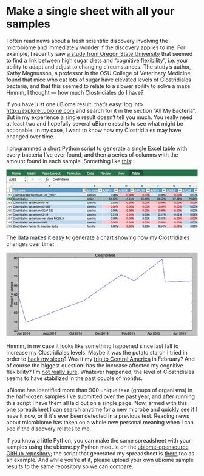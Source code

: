 # Make a single sheet with all your samples

I often read news about a fresh scientific discovery involving the microbiome and immediately wonder if the discovery applies to me. For example, I recently saw [a study from Oregon State University](http://www.sciencedaily.com/releases/2015/06/150622182034.htm) that seemed to find a link between high sugar diets and “cognitive flexibility”, i.e. your ability to adapt and adjust to changing circumstances. The study’s author, Kathy Magnusson, a professor in the OSU College of Veterinary Medicine, found that mice who eat lots of sugar have elevated levels of Clostridiales bacteria, and that this seemed to relate to a slower ability to solve a maze. Hmmm, I thought — how much Clostridiales do I have?

If you have just one uBiome result, that’s easy: log into <http://explorer.ubiome.com> and search for it in the section “All My Bacteria”. But in my experience a single result doesn’t tell you much. You really need at least two and hopefully several uBiome results to see what might be actionable. In my case, I want to know how my Clostridiales may have changed over time.

I programmed a short Python script to generate a single Excel table with every bacteria I’ve ever found, and then a series of columns with the amount found in each sample. Something like [this](https://github.com/ubiome-opensource/microbiome-data/blob/master/sprague/spragueResultsthruJun2015.xlsx):

![](./images/media/allResultsOneTable.jpeg)

The data makes it easy to generate a chart showing how my Clostridiales changes over time:

![](./images/media/spragueClostridiales.jpeg)

Hmmm, in my case it looks like something happened since last fall to increase my Clostridiales levels. Maybe it was the potato starch I tried in order to [hack my sleep](http://www.ubiomeblog.com/hacking-sleep/)? Was it my [trip to Central America](http://www.ubiomeblog.com/my-microbiome-in-the-jungle/) in February? And of course the biggest question: has the increase affected my cognitive flexibility? I’m [not really sure](http://blog.richardsprague.com/2015/07/my-qs15-slides.html). Whatever happened, the level of Clostridiales seems to have stabilized in the past couple of months.

uBiome has identified more than 900 unique taxa (groups of organisms) in the half-dozen samples I've submitted over the past year, and after running this script I have them all laid out on a single page. Now, armed with this one spreadsheet I can search anytime for a new microbe and quickly see if I have it now, or if it's ever been detected in a previous test. Reading news about microbiome has taken on a whole new personal meaning when I can see if the discovery relates to me.

If you know a little Python, you can make the same spreadsheet with your samples using the ubiome.py Python module on the [ubiome-opensource GitHub repository](https://github.com/ubiome-opensource); the script that generated my spreadsheet is [there](https://github.com/ubiome-opensource/microbiome-tools/blob/master/ubiomeSample.py) too as an example. And while you’re at it, please upload your own uBiome sample results to the same repository so we can compare.
